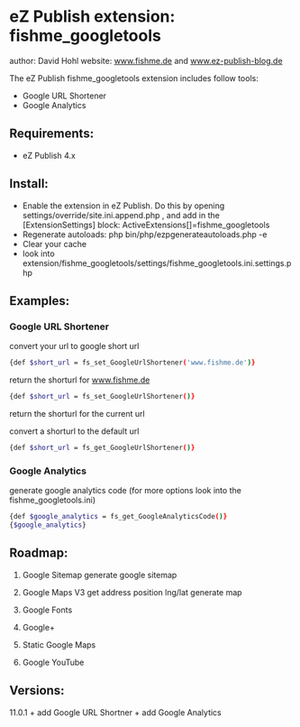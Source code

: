 # eZ Publish extension: fishme_googletools

author: David Hohl
website: www.fishme.de and www.ez-publish-blog.de

The eZ Publish fishme_googletools extension includes follow tools:

- Google URL Shortener
- Google Analytics


## Requirements:
- eZ Publish 4.x

## Install:
- Enable the extension in eZ Publish. Do this by opening settings/override/site.ini.append.php ,
   and add in the [ExtensionSettings] block:
   ActiveExtensions[]=fishme_googletools
- Regenerate autoloads: php bin/php/ezpgenerateautoloads.php -e
- Clear your cache
- look into extension/fishme_googletools/settings/fishme_googletools.ini.settings.php

## Examples:

### Google URL Shortener

convert your url to google short url
```bash
{def $short_url = fs_set_GoogleUrlShortener('www.fishme.de')}
```
return the shorturl for www.fishme.de

```bash
{def $short_url = fs_set_GoogleUrlShortener()}
```
return the shorturl for the current url


convert a shorturl to the default url
```bash
{def $short_url = fs_get_GoogleUrlShortener()}
```

### Google Analytics

generate google analytics code (for more options look into the fishme_googletools.ini)
```bash
{def $google_analytics = fs_get_GoogleAnalyticsCode()}
{$google_analytics}
```

## Roadmap:

1. Google Sitemap
       generate google sitemap
2. Google Maps V3
       get address position lng/lat
       generate map

3. Google Fonts
4. Google+
5. Static Google Maps
6. Google YouTube


## Versions:
11.0.1
    + add Google URL Shortner
    + add Google Analytics
